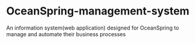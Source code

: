 # OceanSpring-management-system
An information system(web application) designed for OceanSpring to manage and automate their business processes
